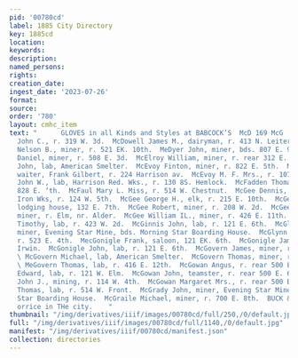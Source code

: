 ```yaml
---
pid: '00780cd'
label: 1885 City Directory
key: 1885cd
location: 
keywords: 
description: 
named_persons: 
rights: 
creation_date: 
ingest_date: '2023-07-26'
format: 
source: 
order: '780'
layout: cmhc_item
text: "      GLOVES in all Kinds and Styles at BABCOCK’S  McD 169 McG     _ McDowall
  John C., r. 319 W. 3d.  McDowell James M., dairyman, r. 413 N. Leiter av.  McDowell
  Nelson B., miner, r. 521 EK. 10th.  MeDyer John, miner, bds. 807 E. 9th.  McEachern
  Daniel, miner, r. 508 E. 3d.  McElroy William, miner, r. rear 312 E. 4th.  MeEnerney
  John, lab, American Smelter.  McEvoy Finton, miner, r. 822 E. 5th.  McEvoy Frank,
  waiter, Frank Gilbert, r. 224 Harrison av.  McEvoy M. F. Mrs., r. 107 W. 6th.  McEwen
  John W., lab, Harrison Red. Wks., r. 130 8S. Hemlock.  McFadden Thomas, miner, r.
  828 E. ‘th.  McFaul Mary L. Miss, r. 514 W. Chestnut.  McGee Dennis, lab, Excelsior
  Iron Wks, r. 124 W. 5th.  McGee George H., elk, r. 215 E. 10th.  McGee L. C. Mrs.,
  lodging house, 132 E. 7th.  McGee Robert, miner, r. 208 W. 2d.  McGee William H.,
  miner, r. Elm, nr. Alder.  McGee William IL., miner, r. 426 E. 11th.  McGillicuddy
  Timothy, lab, r. 423 W. 2d.  McGinnis John, lab, r. 121 E. 6th.  McGlynn Michael,
  miner, Evening Star Mine, bds. Morning Star Boarding House.  McGlynn Patrick, miner,
  r. 523 E. 4th.  MecGonigle Frank, saloon, 121 EK. 6th.  McGonigle James, lab, J.
  Irwin.  McGonigle John, lab, r. 121 E. 6th.  McGovern James, miner, r. 817 E. 6th.
  \ McGovern Michael, lab, American Smelter.  McGovern Thomas, miner, r. head E, 4th.
  \ MeGovern Thomas, lab, r. 416 E. 12th.  McGowan Angus, r. rear 500 EH. 6th.  McGowan
  Edward, lab, r. 121 W. Elm.  McGowan John, teamster, r. rear 500 E. 6th.  McGowan
  John J., mining, r. 114 W. 4th.  McGowan Margaret Mrs., r. rear 500 E. 6th.  McGowan
  Thomas, lab, r. 514 W. Front.  McGrady John, miner, Evening Star Mine, bds. Morning
  Star Boarding House.  McGraile Michael, miner, r. 700 E. 8th.  BUCK & STEEL, ‘txsonance
  orrice in THe city.    "
thumbnail: "/img/derivatives/iiif/images/00780cd/full/250,/0/default.jpg"
full: "/img/derivatives/iiif/images/00780cd/full/1140,/0/default.jpg"
manifest: "/img/derivatives/iiif/00780cd/manifest.json"
collection: directories
---
```

